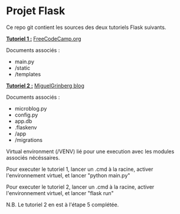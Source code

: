 # Projet Flask

Ce repo git contient les sources des deux tutoriels Flask suivants.

<u><b>Tutoriel 1 :</b></u> [FreeCodeCamp.org](https://www.freecodecamp.org/news/how-to-build-a-web-application-using-flask-and-deploy-it-to-the-cloud-3551c985e492/)

Documents associés :
- main.py
- /static
- /templates

<u><b>Tutoriel 2 :</b></u> [MiguelGrinberg blog](https://blog.miguelgrinberg.com/post/the-flask-mega-tutorial-part-i-hello-world)

Documents associés :
- microblog.py
- config.py
- app.db
- .flaskenv
- /app
- /migrations

Virtual environment (/VENV) lié pour une execution avec les modules associés nécéssaires.

Pour executer le tutoriel 1, lancer un .cmd à la racine, activer l'environnement virtuel, et lancer "python main.py"

Pour executer le tutoriel 2, lancer un .cmd à la racine, activer l'environnement virtuel, et lancer "flask run"

N.B. Le tutoriel 2 en est à l'étape 5 complétée.